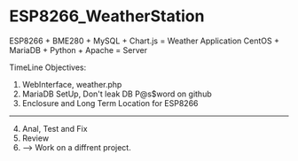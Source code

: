 # ESP8266_WeatherStation

ESP8266 + BME280 + MySQL + Chart.js = Weather Application
CentOS + MariaDB + Python + Apache = Server

TimeLine Objectives: 
1. WebInterface, weather.php
2. MariaDB SetUp, Don't leak DB P@s$word on github
3. Enclosure and Long Term Location for ESP8266
-----------------------------------------------------------
4. Anal, Test and Fix
5. Review
6. --> Work on a diffrent project. 

